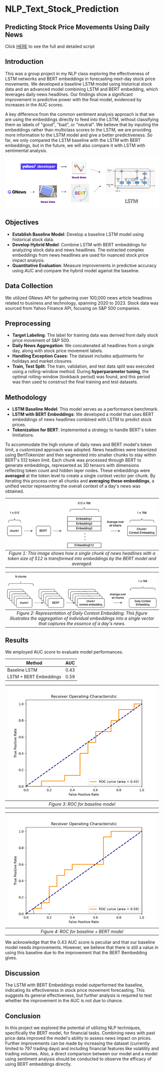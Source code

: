 # NLP_Text_Stock_Prediction

## Predicting Stock Price Movements Using Daily News
Click [HERE](https://github.com/choijin/NLP_Text_Stock_Prediction) to see the full and detailed script

## Introduction
This was a group project in my NLP class exploring the effectiveness of LSTM networks and BERT embeddings in forecasting next-day stock price movements. We developed a baseline LSTM model using historical stock data and an advanced model combining LSTM and BERT embedding, which leverages daily news headlines. Our findings show a significant improvement in predictive power with the final model, evidenced by increases in the AUC scores. 

A key difference from the common sentiment analysis approach is that we are using the embeddings directly to feed into the LSTM, without classifying them as labels of "good", "bad", or "neutral". We believe that by inputing the embeddings rather than multiclass scores to the LSTM, we are providing more information to the LSTM model and give a better predictiveness. So far, we only compared the LSTM baseline with the LSTM with BERT embeddings, but in the future, we will also compare it with LSTM with sentimental analysis.

![ ](/images/nlp_text_stock_prediction.png)

## Objectives
- **Establish Baseline Model**: Develop a baseline LSTM model using historical stock data.
- **Develop Hybrid Model**: Combine LSTM with BERT embeddings for analyzing stock data and news headlines. The extracted complex embeddings from news headlines are used for nuanced stock price impact analysis.
- **Quantitative Evaluation**: Measure improvements in predictive accuracy using AUC and compare the hybrid model against the baseline.

## Data Collection
We utilized GNews API for gathering over 100,000 news article headlines related to business and technology, spanning 2020 to 2023. Stock data was sourced from Yahoo Finance API, focusing on S&P 500 companies.

## Preprocessing
- **Target Labeling**: The label for training data was derived from daily stock price movement of S&P 500.
- **Daily News Aggregation**: We concatenated all headlines from a single day, along with stock price movement labels.
- **Handling Exception Cases**: The dataset includes adjustments for holidays and market closures.
- **Train, Test Split**: The train, validation, and test data split was executed using a rolling-window method. During **hyperparameter tuning**, the optimal rolling-window (lookback period) was found, and this period was then used to construct the final training and test datasets.

## Methodology
- **LSTM Baseline Model**: This model serves as a performance benchmark.
- **LSTM with BERT Embeddings**: We developed a model that uses BERT embeddings of news headlines combined with LSTM to predict stock prices.
- **Tokenization for BERT**: Implemented a strategy to handle BERT's token limitations.

To accommodate the high volume of daily news and BERT model's token limit, a customized approach was adopted. News headlines were tokenized using BertTokenizer and then segmented into smaller chunks to stay within BERT's 512 token limit. Each chunk was processed through BERT to generate embeddings, represented as 3D tensors with dimensions reflecting token count and hidden layer nodes. These embeddings were **averaged** at the token level to create a single context vector per chunk. By iterating this process over all chunks and **averaging these embeddings**, a unified vector representing the overall context of a day's news was obtained.

| ![ ](/images/bert_embedding.png) | 
|:--:| 
| *Figure 1: This image shows how a single chunk of news headlines with a token size of 512 is transformed into embeddings by the BERT model and averaged.* |

| ![ ](/images/daily_context_embedding.png) | 
|:--:| 
| *Figure 2: Representation of Daily Context Embedding. This figure illustrates the aggregation of individual embeddings into a single vector that captures the essence of a day's news.* |

## Results
We employed AUC score to evaluate model performances. 

| Method | AUC |
| --- | --- |
| Baseline LSTM | 0.43 |
| LSTM + BERT Embeddings | 0.59 |

| ![ ](/images/AUC_baseline.png) | 
|:--:| 
| *Figure 3: ROC for baseline model* |

| ![ ](/images/AUC_bert.png) | 
|:--:| 
| *Figure 4: ROC for baseline + BERT model* |

We acknowledge that the 0.43 AUC score is peculiar and that our baseline model needs improvements. However, we believe that there is still a value in using this baseline due to the improvement that the BERT Bembedding gives.

## Discussion
The LSTM with BERT Embeddings model outperformed the baseline, indicating its effectiveness in stock price movement forecasting. This suggests its general effectiveness, but further analysis is required to test whether the improvement in the AUC is not due to chance.

## Conclusion
In this project we explored the potential of utilizing NLP techniques, specifically the BERT model, for financial tasks. Combining news with past price data improved the model's ability to assess news impact on prices. Further improvements can be made by increasing the dataset (currently limited to 797 trading days) and including financial features like volatility and trading volumes. Also, a direct comparison between our model and a model using sentiment analysis should be conducted to observe the efficacy of using BERT embeddings directly.
